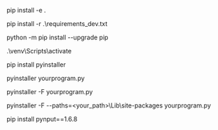 <!-- Init mylib Packages -->
pip install -e .

<!-- Install Requirments -->
pip install -r .\requirements_dev.txt

<!-- Upgrade PIP -->
python -m pip install --upgrade pip  

<!-- Activate VENV -->
.\venv\Scripts\activate       

<!-- Install PyInstaller from PyPI: -->

pip install pyinstaller

<!-- Go to your program’s directory and run: -->

pyinstaller yourprogram.py

<!-- This will generate the bundle in a subdirectory called dist. -->

pyinstaller -F yourprogram.py

<!-- Adding -F (or --onefile) parameter will pack everything into single "exe". -->

pyinstaller -F --paths=<your_path>\Lib\site-packages  yourprogram.py

<!-- running into "ImportError" you might consider side-packages. -->

pip install pynput==1.6.8
